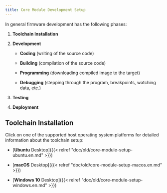 ```yaml
---
title: Core Module Development Setup
---
```


In general firmware development has the following phases:

1. **Toolchain Installation**

2. **Development**

   * **Coding** (writing of the source code)

   * **Building** (compilation of the source code)

   * **Programming** (downloading compiled image to the target)

   * **Debugging** (stepping through the program, breakpoints, watching data, etc.)

2. **Testing**

2. **Deployment**

## Toolchain Installation

Click on one of the supported host operating system platforms for detailed information about the toolchain setup:

* [**Ubuntu** Desktop]({{< relref "doc/old/core-module-setup-ubuntu.en.md" >}})

* [**macOS** Desktop]({{< relref "doc/old/core-module-setup-macos.en.md" >}})

* [**Windows 10** Desktop]({{< relref "doc/old/core-module-setup-windows.en.md" >}})
